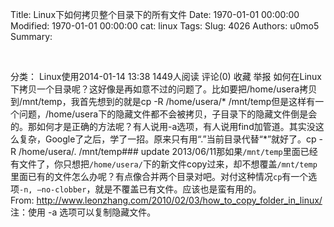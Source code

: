 Title: Linux下如何拷贝整个目录下的所有文件
Date: 1970-01-01 00:00:00
Modified: 1970-01-01 00:00:00
cat: linux
Tags: 
Slug: 4026
Authors: u0mo5 
Summary: 


 

分类： Linux使用2014-01-14 13:38 1449人阅读 评论(0) 收藏 举报
如何在Linux下拷贝一个目录呢？这好像是再如意不过的问题了。比如要把/home/usera拷贝到/mnt/temp，我首先想到的就是cp -R /home/usera/* /mnt/temp但是这样有一个问题，/home/usera下的隐藏文件都不会被拷贝，子目录下的隐藏文件倒是会的。那如何才是正确的方法呢？有人说用-a选项，有人说用find加管道。其实没这么复杂，Google了之后，学了一招。原来只有用“.”当前目录代替“*”就好了。cp -R /home/usera/. /mnt/temp### update 2013/06/11那如果`/mnt/temp`里面已经有文件了，你只想把`/home/usera/`下的新文件copy过来，却不想覆盖`/mnt/temp`里面已有的文件怎么办呢？有点像合并两个目录对吧。对付这种情况`cp`有一个选项`-n, –no-clobber`，就是不覆盖已有文件。应该也是蛮有用的。
 
From: http://www.leonzhang.com/2010/02/03/how_to_copy_folder_in_linux/
注：使用 -a 选项可以复制隐藏文件。


